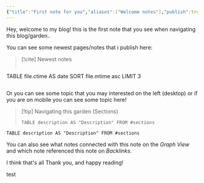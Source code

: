 ```yaml
---
{"title":"First note for you","aliases":["Welcome notes"],"publish":true,"share":"true","path":"index.md","permalink":"/index/","PassFrontmatter":true}
---
```


Hey, welcome to my blog!
this is the first note that you see when navigating this blog/garden..

You can see some newest pages/notes that i publish here:

>[!cite]  Newest notes
>``` dataview
TABLE file.ctime AS date SORT file.mtime asc LIMIT 3
>```


Or you can see some topic that you may interested on the left (desktop) or if you are on mobile you can see some topic here!

>[!tip] Navigating this garden (Sections)
> ``` dataview
>TABLE description AS "Description" FROM #sections 
>```

 ``` dataview
TABLE description AS "Description" FROM #sections 
```

You can also see what notes connected with this note on the *Graph View* and which note referenced this note on *Backlinks*.

I think that's all
Thank you, and happy reading!

test